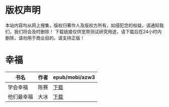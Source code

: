 # 版权声明

本站内容均从网上搜集，版权归著作人及版权方所有，如侵犯您的权益，请通知我们，我们将会及时删除！ 下载链接仅供宽带测试研究用途，请下载后在24小时内删除，请勿用于商业目的。请支持正版！

# 幸福

| 书名 | 作者 | epub/mobi/azw3 |
| --- | --- | --- |
| 学会幸福 | 陈赛 | [下载](https://url89.ctfile.com/f/31084289-1356995257-9a5bef?p=8866) |
| 他们最幸福 | 大冰 | [下载](https://url89.ctfile.com/f/31084289-1357009387-6687c1?p=8866) |
